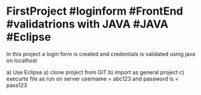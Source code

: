 # FirstProject   #loginform   #FrontEnd  #validatrions with JAVA #JAVA  #Eclipse
In this project a login form is created and credentials is validated using java on localhost

a) Use Eclipse
a) clone project from GIT 
b) import as general project
c) execurte file as run on server
username = abc123 and password is = pass123

